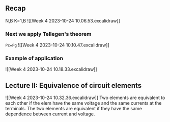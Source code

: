 
## Recap
N,B
K=1,B
![[Week 4 2023-10-24 10.06.53.excalidraw]]
### Next we apply Tellegen's theorem

```Pc=Pg```
![[Week 4 2023-10-24 10.10.47.excalidraw]]
### Example of application
![[Week 4 2023-10-24 10.18.33.excalidraw]]
## Lecture II: Equivalence of circuit elements
![[Week 4 2023-10-24 10.32.36.excalidraw]]
Two elements are equivalent to each other if the elem have the same voltage and the same currents at the terminals.
The two elements are equivalent if they have the same dependence between current and voltage.